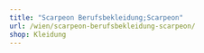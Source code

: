 ```yaml
---
title: "Scarpeon Berufsbekleidung;Scarpeon"
url: /wien/scarpeon-berufsbekleidung-scarpeon/
shop: Kleidung
---
```

